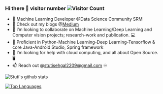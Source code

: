 ### Hi there 👋 visitor number ![Visitor Count](https://profile-counter.glitch.me/stutisehgal/count.svg)

- 🔰  Machine Learning Developer @Data Science Community SRM
- 💨 Check out my blogs @[Medium](https://medium.com/@stutisehgal2209)
- 👯 I’m looking to collaborate on Machine Learning/Deep Learning and Computer vision projects; research-work and publication. 💻
- 🛄 Proficient in Python-Machine Learning-Deep Learning-Tensorflow & core Java-Android Studio, Spring framework
- 🤔 I’m looking for help with cloud computing, and all about Open Source. 🖥
- 📫 Reach out @stutisehgal2209@gmail.com ♾ 
     
 ![Stuti's github stats](https://github-readme-stats.vercel.app/api?username=stutisehgal&show_icons=true&theme=radical)
 
 [![Top Languages](https://github-readme-stats.vercel.app/api/top-langs/?username=stutisehgal&layout=compact)](https://github.com/stutisehgal/github-readme-stats)

